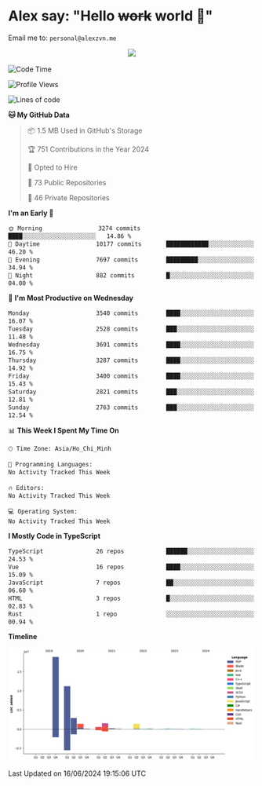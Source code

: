 # Alex say: "Hello ~~work~~ world 🐾"
Email me to: `personal@alexzvn.me`


<p align=center>
  <a href="https://skillicons.dev">
    <img src="https://skillicons.dev/icons?i=ts,js,php,nodejs,bun,vue,nuxt,react,svelte,tauri,laravel,rust,mongodb,docker,electron,redis,rabbitmq,tailwind,git,cloudflare,elysia,mysql,nginx,rollupjs,sentry,ubuntu,yarn,html,css,vite" />
  </a>
</p>

<!--START_SECTION:waka-->
![Code Time](http://img.shields.io/badge/Code%20Time-1%2C066%20hrs%2055%20mins-blue)

![Profile Views](http://img.shields.io/badge/Profile%20Views-20-blue)

![Lines of code](https://img.shields.io/badge/From%20Hello%20World%20I%27ve%20Written-38.4%20million%20lines%20of%20code-blue)

**🐱 My GitHub Data** 

> 📦 1.5 MB Used in GitHub's Storage 
 > 
> 🏆 751 Contributions in the Year 2024
 > 
> 💼 Opted to Hire
 > 
> 📜 73 Public Repositories 
 > 
> 🔑 46 Private Repositories 
 > 
**I'm an Early 🐤** 

```text
🌞 Morning                3274 commits        ████░░░░░░░░░░░░░░░░░░░░░   14.86 % 
🌆 Daytime                10177 commits       ████████████░░░░░░░░░░░░░   46.20 % 
🌃 Evening                7697 commits        █████████░░░░░░░░░░░░░░░░   34.94 % 
🌙 Night                  882 commits         █░░░░░░░░░░░░░░░░░░░░░░░░   04.00 % 
```
📅 **I'm Most Productive on Wednesday** 

```text
Monday                   3540 commits        ████░░░░░░░░░░░░░░░░░░░░░   16.07 % 
Tuesday                  2528 commits        ███░░░░░░░░░░░░░░░░░░░░░░   11.48 % 
Wednesday                3691 commits        ████░░░░░░░░░░░░░░░░░░░░░   16.75 % 
Thursday                 3287 commits        ████░░░░░░░░░░░░░░░░░░░░░   14.92 % 
Friday                   3400 commits        ████░░░░░░░░░░░░░░░░░░░░░   15.43 % 
Saturday                 2821 commits        ███░░░░░░░░░░░░░░░░░░░░░░   12.81 % 
Sunday                   2763 commits        ███░░░░░░░░░░░░░░░░░░░░░░   12.54 % 
```


📊 **This Week I Spent My Time On** 

```text
🕑︎ Time Zone: Asia/Ho_Chi_Minh

💬 Programming Languages: 
No Activity Tracked This Week

🔥 Editors: 
No Activity Tracked This Week

💻 Operating System: 
No Activity Tracked This Week
```

**I Mostly Code in TypeScript** 

```text
TypeScript               26 repos            ██████░░░░░░░░░░░░░░░░░░░   24.53 % 
Vue                      16 repos            ████░░░░░░░░░░░░░░░░░░░░░   15.09 % 
JavaScript               7 repos             ██░░░░░░░░░░░░░░░░░░░░░░░   06.60 % 
HTML                     3 repos             █░░░░░░░░░░░░░░░░░░░░░░░░   02.83 % 
Rust                     1 repo              ░░░░░░░░░░░░░░░░░░░░░░░░░   00.94 % 
```



**Timeline**

![Lines of Code chart](https://raw.githubusercontent.com/alexzvn/alexzvn/main/assets/bar_graph.png)


 Last Updated on 16/06/2024 19:15:06 UTC
<!--END_SECTION:waka-->
